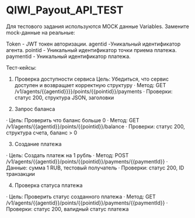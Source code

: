 # QIWI_Payout_API_TEST

Для тестового задания используются MOCK данные Variables.
Замените mock-данные на реальные:

Token - JWT токен авторизации.
agentid -Уникальный идентификатор агента.
pointid - Уникальный идентификатор точки приема платежа.
paymentid - Уникальный идентификатор платежа.

Тест-кейсы:

1. Проверка доступности сервиса
Цель: Убедиться, что сервис доступен и возвращает корректную структуру
· Метод: GET /v1/agents/{{agentid}}}}/points/{{pointid}}/payments
· Проверки: статус 200, структура JSON, заголовки

2. Запрос баланса

· Цель: Проверить что баланс больше 0
· Метод: GET /v1/agents/{{agentid}}/points/{{pointid}}/balance
· Проверки: статус 200, структура счета, баланс > 0

3. Создание платежа

· Цель: Создать платеж на 1 рубль
· Метод: POST /v1/agents/{{agentid}}/points/{{pointid}}/payments/{{paymentId}}
· Данные: сумма 1 RUB, тестовый получатель
· Проверки: статус 200, ID транзакции

4. Проверка статуса платежа

· Цель: Проверить статус созданного платежа
· Метод: GET /v1/agents/{{agentid}}/points/{{pointid}}/payments/{{paymentId}}
· Проверки: статус 200, валидный статус платежа

